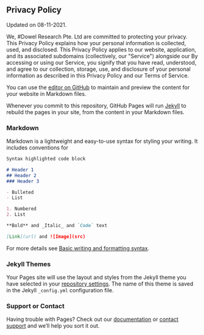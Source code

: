 ## Privacy Policy
Updated on 08-11-2021.

We, #Dowel Research Pte. Ltd are committed to protecting your privacy. This Privacy Policy explains how your personal information is collected, used, and disclosed. This Privacy Policy applies to our website, application, and its associated subdomains (collectively, our "Service") alongside our By accessing or using our Service, you signify that you have read, understood, and agree to our collection, storage, use, and disclosure of your personal information as described in this Privacy Policy and our Terms of Service.



You can use the [editor on GitHub](https://github.com/LL09-LegalCompliance-dowell/R.09.003.Privacy_policy/edit/gh-pages/index.md) to maintain and preview the content for your website in Markdown files.

Whenever you commit to this repository, GitHub Pages will run [Jekyll](https://jekyllrb.com/) to rebuild the pages in your site, from the content in your Markdown files.

### Markdown

Markdown is a lightweight and easy-to-use syntax for styling your writing. It includes conventions for

```markdown
Syntax highlighted code block

# Header 1
## Header 2
### Header 3

- Bulleted
- List

1. Numbered
2. List

**Bold** and _Italic_ and `Code` text

[Link](url) and ![Image](src)
```

For more details see [Basic writing and formatting syntax](https://docs.github.com/en/github/writing-on-github/getting-started-with-writing-and-formatting-on-github/basic-writing-and-formatting-syntax).

### Jekyll Themes

Your Pages site will use the layout and styles from the Jekyll theme you have selected in your [repository settings](https://github.com/LL09-LegalCompliance-dowell/R.09.003.Privacy_policy/settings/pages). The name of this theme is saved in the Jekyll `_config.yml` configuration file.

### Support or Contact

Having trouble with Pages? Check out our [documentation](https://docs.github.com/categories/github-pages-basics/) or [contact support](https://support.github.com/contact) and we’ll help you sort it out.
